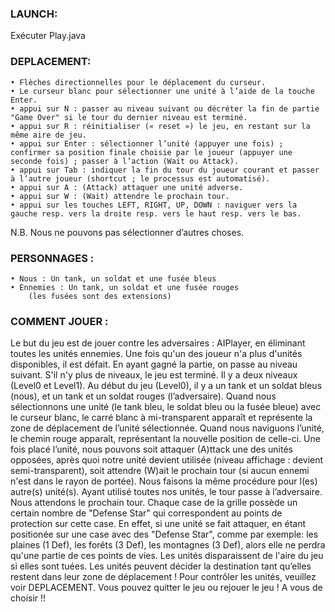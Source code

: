 ### LAUNCH:
Exécuter Play.java

### DEPLACEMENT:

	• Flèches directionnelles pour le déplacement du curseur. 
	• Le curseur blanc pour sélectionner une unité à l’aide de la touche Enter.
	• appui sur N : passer au niveau suivant ou décréter la fin de partie "Game Over" si le tour du dernier niveau est terminé.
	• appui sur R : réinitialiser (« reset ») le jeu, en restant sur la même aire de jeu.
	• appui sur Enter : sélectionner l’unité (appuyer une fois) ; confirmer sa position finale choisie par le joueur (appuyer une seconde fois) ; passer à l’action (Wait ou Attack).
	• appui sur Tab : indiquer la fin du tour du joueur courant et passer à l’autre joueur (shortcut ; le processus est automatisé).
	• appui sur A : (Attack) attaquer une unité adverse.
	• appui sur W : (Wait) attendre le prochain tour.
	• appui sur les touches LEFT, RIGHT, UP, DOWN : naviguer vers la gauche resp. vers la droite resp. vers le haut resp. vers le bas.

N.B. Nous ne pouvons pas sélectionner d’autres choses.

### PERSONNAGES :

	• Nous : Un tank, un soldat et une fusée bleus
	• Ennemies : Un tank, un soldat et une fusée rouges
		(les fusées sont des extensions)
		

### COMMENT JOUER :
Le but du jeu est de jouer contre les adversaires : AIPlayer, en éliminant toutes les unités ennemies. Une fois qu'un des joueur n'a plus d'unités disponibles, il est défait. En ayant gagné la partie, on passe au niveau suivant. S'il n'y plus de niveaux, le jeu est terminé.
Il y a deux niveaux (Level0 et Level1). 
Au début du jeu (Level0), il y a un tank et un soldat bleus (nous), et un tank et un soldat rouges (l’adversaire). 
Quand nous sélectionnons une unité (le tank bleu, le soldat bleu ou la fusée bleue) avec le curseur blanc, le carré blanc à mi-transparent apparaît et représente la zone de déplacement de l’unité sélectionnée. 
Quand nous naviguons l’unité, le chemin rouge apparaît, représentant la nouvelle position de celle-ci. Une fois placé l’unité, nous pouvons soit attaquer (A)ttack une des unités opposées, après quoi notre unité devient utilisée (niveau affichage : devient semi-transparent), soit attendre (W)ait le prochain tour (si aucun ennemi n'est dans le rayon de portée). Nous faisons la même procédure pour l(es) autre(s) unité(s). Ayant utilisé toutes nos unités, le tour passe à l’adversaire. Nous attendons le prochain tour.
Chaque case de la grille possède un certain nombre de "Defense Star" qui correspondent au points de protection sur cette case. En effet, si une unité se fait attaquer, en étant positionée sur une case avec des "Defense Star", comme par exemple: les plaines (1 Def), les forêts (3 Def), les montagnes (3 Def), alors elle ne perdra qu'une partie de ces points de vies. 
Les unités disparaissent de l'aire du jeu si elles sont tuées. 
Les unités peuvent décider la destination tant qu’elles restent dans leur zone de déplacement !
Pour contrôler les unités, veuillez voir DEPLACEMENT.
Vous pouvez quitter le jeu ou rejouer le jeu ! A vous de choisir !!
